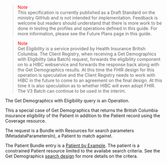 ><span style="color:red">Note</span><br>This specification is currently published as a Draft Standard on the ministry GitHub and is not intended for implementation. Feedback is welcome but readers should understand that there is more work to be done in testing the profiles and operations defined in this guide. For more information, please see the Future Plans page in this guide.

><span style="color:red">Note</span><br>Get Eligibility is a service provided by Health Insurance British Columbia.  The Client Registry, when receiving a Get Demographics with Eligibility (aka Batch) request, forwards the eligibility component on to a HIBC webservice and forwards the response back along with the Get Demographics results.  At this time the FHIR design for this operation is speculative and the Client Registry needs to work with HIBC in the future to come to an agreement on the final design.  At this time it is also speculation as to whether HIBC will even adopt FHIR.  The V3 Batch can continue to be used in the interim.

The Get Demographics with Eligibility query is an Operation.  

This a special case of Get Demographics that returns the British Columbia insurance eligibility of the Patient in addition to the Patient record using the Coverage resource.

The request is a Bundle with Resources for search parameters (MetadataParametersIn), a Patient to match against.

The Patient Bundle entry is a [Patient by Example](StructureDefinition-bc-patient-by-example.html). The patient is a constrained Patient resource limited to the availabe search criteria. See the Get Demographics [search design](search.html#get-demographics-search) for more details on the critera.
